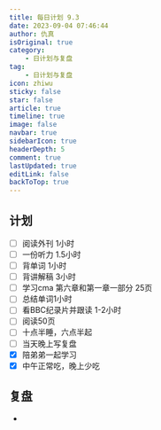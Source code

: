 ```yaml
---
title: 每日计划 9.3
date: 2023-09-04 07:46:44
author: 仇真
isOriginal: true
category: 
    - 日计划与复盘
tag:
    - 日计划与复盘
icon: zhiwu
sticky: false
star: false
article: true
timeline: true
image: false
navbar: true
sidebarIcon: true
headerDepth: 5
comment: true
lastUpdated: true
editLink: false
backToTop: true
---
```


## 计划

- [ ] 阅读外刊 1小时
- [ ] 一份听力 1.5小时
- [ ] 背单词 1小时
- [ ] 背讲解稿 3小时
- [ ] 学习cma 第六章和第一章一部分 25页
- [ ] 总结单词1小时
- [ ] 看BBC纪录片并跟读 1-2小时
- [ ] 阅读50页
- [ ] 十点半睡，六点半起
- [ ] 当天晚上写复盘
- [x] 陪弟弟一起学习
- [x] 中午正常吃，晚上少吃

## 复盘

- 
